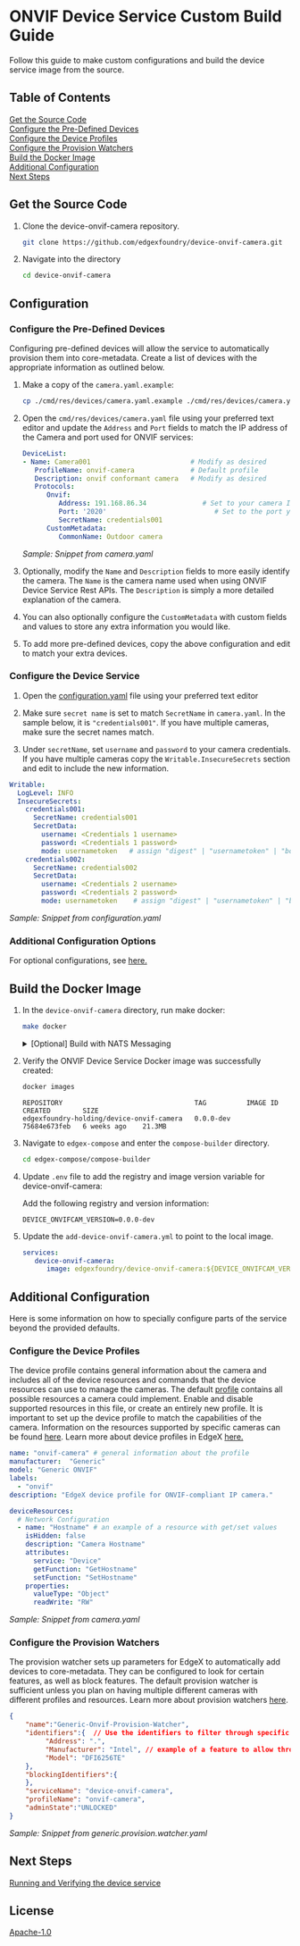 # ONVIF Device Service Custom Build Guide

Follow this guide to make custom configurations and build the device service image from the source.


## Table of Contents
   [Get the Source Code](#get-the-source-code)  
   [Configure the Pre-Defined Devices](#configure-the-pre-defined-devices)  
   [Configure the Device Profiles](#configure-the-device-profiles)  
   [Configure the Provision Watchers](#configure-the-provision-watchers)  
   [Build the Docker Image](#build-the-docker-image)  
   [Additional Configuration](#additional-configuration)  
   [Next Steps](#next-steps)


## Get the Source Code

1. Clone the device-onvif-camera repository.

   ```bash
   git clone https://github.com/edgexfoundry/device-onvif-camera.git
   ```

2. Navigate into the directory

   ```bash
   cd device-onvif-camera
   ```


## Configuration

### Configure the Pre-Defined Devices

Configuring pre-defined devices will allow the service to automatically provision them into core-metadata. Create a list of devices with the appropriate information as outlined below.

1. Make a copy of the `camera.yaml.example`:  
   ```bash
   cp ./cmd/res/devices/camera.yaml.example ./cmd/res/devices/camera.yaml
   ```

1. Open the `cmd/res/devices/camera.yaml` file using your preferred text editor and update the `Address` and `Port` fields to match the IP address of the Camera and port used for ONVIF services:

   ```yaml
   DeviceList:
   - Name: Camera001                         # Modify as desired
      ProfileName: onvif-camera              # Default profile
      Description: onvif conformant camera   # Modify as desired
      Protocols:
         Onvif:
            Address: 191.168.86.34              # Set to your camera IP address
            Port: '2020'                           # Set to the port your camera uses
            SecretName: credentials001
         CustomMetadata:
            CommonName: Outdoor camera
   ```
   <p align="left">
      <i>Sample: Snippet from camera.yaml</i>
   </p>

1. Optionally, modify the `Name` and `Description` fields to more easily identify the camera. The `Name` is the camera name used when using ONVIF Device Service Rest APIs. The `Description` is simply a more detailed explanation of the camera.

1. You can also optionally configure the `CustomMetadata` with custom fields and values to store any extra information you would like.

1. To add more pre-defined devices, copy the above configuration and edit to match your extra devices.


### Configure the Device Service
1. Open the [configuration.yaml](./cmd/res/configuration.yaml) file using your preferred text editor

1. Make sure `secret name` is set to match `SecretName` in `camera.yaml`. In the sample below, it is `"credentials001"`. If you have multiple cameras, make sure the secret names match.

1. Under `secretName`, set `username` and `password` to your camera credentials. If you have multiple cameras copy the `Writable.InsecureSecrets` section and edit to include the new information.

```yaml
Writable:
  LogLevel: INFO
  InsecureSecrets:
    credentials001:
      SecretName: credentials001
      SecretData:
        username: <Credentials 1 username>
        password: <Credentials 1 password>
        mode: usernametoken   # assign "digest" | "usernametoken" | "both" | "none"
    credentials002:
      SecretName: credentials002
      SecretData:
        username: <Credentials 2 username>
        password: <Credentials 2 password>
        mode: usernametoken    # assign "digest" | "usernametoken" | "both" | "none"
```

<p align="left">
   <i>Sample: Snippet from configuration.yaml</i>
</p>

### Additional Configuration Options
For optional configurations, see [here.](#additional-configuration)

## Build the Docker Image

1. In the `device-onvif-camera` directory, run make docker:

   ```bash
   make docker
   ```
   <details>
   <summary>[Optional] Build with NATS Messaging</summary>
   
      Currently, the NATS Messaging capability (NATS MessageBus) is opt-in at build time. This means that the published Docker image and Snaps do not include the NATS messaging capability. To build the docker image using NATS, run make docker-nats:

      ```bash
      make docker-nats
      ```

      See [Compose Builder](https://github.com/edgexfoundry/edgex-compose/tree/main/compose-builder#gen) `nat-bus` option to generate compose file for NATS and local dev images.
   
   </details>

1. Verify the ONVIF Device Service Docker image was successfully created:

   ```bash
   docker images
   ```
   ```docker
   REPOSITORY                                 TAG          IMAGE ID       CREATED        SIZE
   edgexfoundry-holding/device-onvif-camera   0.0.0-dev    75684e673feb   6 weeks ago    21.3MB
   ```

1. Navigate to `edgex-compose` and enter the `compose-builder` directory.

   ```bash
   cd edgex-compose/compose-builder
   ```

1. Update `.env` file to add the registry and image version variable for device-onvif-camera:

   Add the following registry and version information:
   ```env
   DEVICE_ONVIFCAM_VERSION=0.0.0-dev
   ```

4. Update the `add-device-onvif-camera.yml` to point to the local image.

   ```yml
   services:
      device-onvif-camera:
         image: edgexfoundry/device-onvif-camera:${DEVICE_ONVIFCAM_VERSION}
   ```

## Additional Configuration

Here is some information on how to specially configure parts of the service beyond the provided defaults.  

### Configure the Device Profiles

The device profile contains general information about the camera and includes all of the device resources and commands that the device resources can use to manage the cameras. The default [profile](../cmd/res/camera.yaml) contains all possible resources a camera could implement. Enable and disable supported resources in this file, or create an entirely new profile. It is important to set up the device profile to match the capabilities of the camera. Information on the resources supported by specific cameras can be found [here](./ONVIF-protocol.md#tested-onvif-cameras). Learn more about device profiles in EdgeX [here.](https://docs.edgexfoundry.org/1.2/microservices/device/profile/Ch-DeviceProfile/)

```yaml
name: "onvif-camera" # general information about the profile
manufacturer:  "Generic"
model: "Generic ONVIF"
labels:
  - "onvif"
description: "EdgeX device profile for ONVIF-compliant IP camera."

deviceResources:
  # Network Configuration
  - name: "Hostname" # an example of a resource with get/set values
    isHidden: false
    description: "Camera Hostname"
    attributes:
      service: "Device"
      getFunction: "GetHostname"
      setFunction: "SetHostname"
    properties:
      valueType: "Object"
      readWrite: "RW"
```
<p align="left">
   <i>Sample: Snippet from camera.yaml</i>
</p>


### Configure the Provision Watchers

The provision watcher sets up parameters for EdgeX to automatically add devices to core-metadata. They can be configured to look for certain features, as well as block features. The default provision watcher is sufficient unless you plan on having multiple different cameras with different profiles and resources. Learn more about provision watchers [here](https://docs.edgexfoundry.org/2.2/microservices/core/metadata/Ch-Metadata/#provision-watcher).

```json
{
    "name":"Generic-Onvif-Provision-Watcher",
    "identifiers":{  // Use the identifiers to filter through specific features of the protocol
         "Address": ".",
         "Manufacturer": "Intel", // example of a feature to allow through 
         "Model": "DFI6256TE" 
    },
    "blockingIdentifiers":{
    },
    "serviceName": "device-onvif-camera",
    "profileName": "onvif-camera",
    "adminState":"UNLOCKED"
}
```
<p align="left">
   <i>Sample: Snippet from generic.provision.watcher.yaml</i>
</p>

## Next Steps
[Running and Verifying the device service](./running-guide.md)

## License

[Apache-1.0](https://github.com/edgexfoundry-holding/device-onvif-camera/blob/main/LICENSE)
